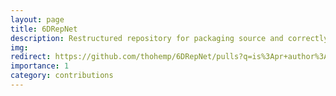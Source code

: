 ```yaml
---
layout: page
title: 6DRepNet
description: Restructured repository for packaging source and correctly linking imports. 
img: 
redirect: https://github.com/thohemp/6DRepNet/pulls?q=is%3Apr+author%3Afabawi
importance: 1
category: contributions
---
```

